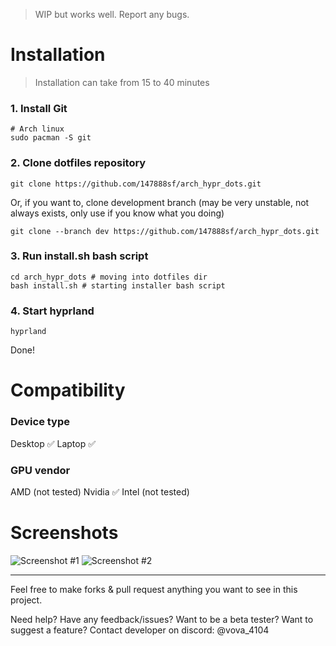 > WIP but works well. Report any bugs.

# Installation 

> Installation can take from 15 to 40 minutes

### 1. Install Git
```
# Arch linux
sudo pacman -S git
```

### 2. Сlone dotfiles repository
```
git clone https://github.com/147888sf/arch_hypr_dots.git
```

Or, if you want to, clone development branch (may be very unstable, not always exists, only use if you know what you doing)
```
git clone --branch dev https://github.com/147888sf/arch_hypr_dots.git
```

### 3. Run install.sh bash script
```
cd arch_hypr_dots # moving into dotfiles dir
bash install.sh # starting installer bash script
```

### 4. Start hyprland
```
hyprland
```

Done!

# Compatibility
### Device type
Desktop ✅
Laptop ✅
### GPU vendor
AMD (not tested)
Nvidia ✅
Intel (not tested)



# Screenshots
![Screenshot #1](https://i.imgur.com/Ra2nIzd.jpeg)
![Screenshot #2](https://i.imgur.com/UcyQ1Lw.jpeg)
<hr>

Feel free to make forks & pull request anything you want to see in this project.

Need help? Have any feedback/issues? Want to be a beta tester? Want to suggest a feature? Contact developer on discord: @vova_4104
